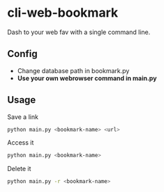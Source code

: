 # cli-web-bookmark
Dash to your web fav with a single command line.


## Config

* Change database path in bookmark.py
* __Use your own webrowser command in main.py__

## Usage
Save a link

```bash
python main.py <bookmark-name> <url>
```

Access it
```bash
python main.py <bookmark-name>
```

Delete it
```bash
python main.py -r <bookmark-name>
```